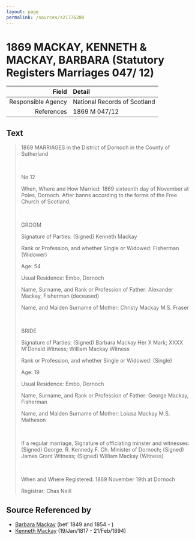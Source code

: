 ```yaml
---
layout: page
permalink: /sources/s21776288
---
```


# 1869 MACKAY, KENNETH & MACKAY, BARBARA (Statutory Registers Marriages 047/ 12)

Field | Detail
---:|:---
Responsible Agency | National Records of Scotland
References | 1869 M 047/12

## Text

> 1869 MARRIAGES in the District of Dornoch in the County of Sutherland
>
> <br/>
>
> No 12
>
> When, Where and How Married: 1869 sixteenth day of November at Poles, Dornoch. After banns according to the forms of the Free Church of Scotland.
>
> <br/>
>
> GROOM
>
> Signature of Parties:  (Signed) Kenneth Mackay
>
> Rank or Profession, and whether Single or Widowed: Fisherman (Widower)
>
> Age: 54
>
> Usual Residence: Embo, Dornoch
>
> Name, Surname, and Rank or Profession of Father: Alexander Mackay, Fisherman (deceased)
>
> Name, and Maiden Surname of Mother: Christy Mackay M.S. Fraser
>
> <br/>
>
> BRIDE
>
> Signature of Parties:  (Signed) Barbara Mackay Her X Mark; XXXX M'Donald Witness; William Mackay Witness
>
> Rank or Profession, and whether Single or Widowed: (Single)
>
> Age: 19
>
> Usual Residence: Embo, Dornoch
>
> Name, Surname, and Rank or Profession of Father: George Mackay, Fisherman
>
> Name, and Maiden Surname of Mother: Loiusa Mackay M.S. Matheson
>
> <br/>
>
> If a regular marriage, Signature of officiating minster and witnesses: (Signed) George. R. Kennedy F. Ch. Minister of Dornoch; (Signed) James Grant Witness; (Signed) William Mackay (Witness)
>
> <br/>
>
> When and Where Registered: 1869 November 19th at Dornoch
>
> Registrar: Chas Neill
>

## Source Referenced by

* [Barbara Mackay](../people/@52409786@-barbara-mackay-b1849~1854-d.md) (bet' 1849 and 1854 - )
* [Kenneth Mackay](../people/@21362348@-kenneth-mackay-b1817-1-19-d1894-2-21.md) (19/Jan/1817 - 21/Feb/1894)
